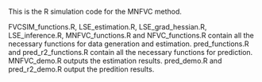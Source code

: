 This is the R simulation code for the MNFVC method.

FVCSIM_functions.R, LSE_estimation.R, LSE_grad_hessian.R, LSE_inference.R, MNFVC_functions.R and NFVC_functions.R contain all the necessary functions for data generation and estimation.
pred_functions.R and pred_r2_functions.R contain all the necessary functions for prediction.
MNFVC_demo.R outputs the estimation results.
pred_demo.R and pred_r2_demo.R output the predition results.
